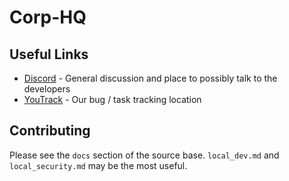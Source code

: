 # Corp-HQ 

## Useful Links
* [Discord](https://discord.gg/FvTw9pF) - General discussion and place to possibly talk to the developers
* [YouTrack](https://maddonkeysoftware.myjetbrains.com/youtrack/agiles) - Our bug / task tracking location

## Contributing
Please see the `docs` section of the source base. `local_dev.md` and `local_security.md` may be the most useful.